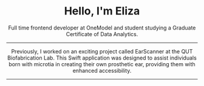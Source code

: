   <h1 align= 'center'> Hello, I'm Eliza </h1>
    <p align="center"> Full time frontend developer at OneModel and student studying a Graduate Certificate of Data Analytics. </u></p>
  

__________________________________________

  <p align="center"> Previously, I worked on an exciting project called EarScanner at the QUT Biofabrication Lab. This Swift application was designed to assist individuals born with microtia in creating their own prosthetic ear, providing them with enhanced accessibility. </p>
  
_________________________________________
